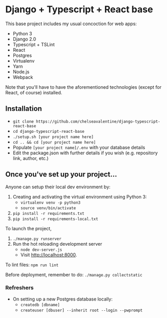 # Django + Typescript + React base

This base project includes my usual concoction for web apps:

* Python 3
* Django 2.0
* Typescript + TSLint
* React
* Postgres
* Virtualenv
* Yarn
* Node.js
* Webpack

Note that you'll have to have the aforementioned technologies (except for React, of course) installed.

## Installation

* `git clone https://github.com/chelseavalentine/django-typescript-react-base`
* `cd django-typescript-react-base`
* `./setup.sh [your project name here]`
* `cd .. && cd [your project name here]`
* Populate `[your project name]/.env` with your database details
* Edit the package.json with further details if you wish (e.g. repository link, author, etc.)

## Once you've set up your project...

Anyone can setup their local dev environment by:

1. Creating and activating the virtual environment using Python 3:
    - `virtualenv venv -p python3`
    - `source venv/bin/activate`
2. `pip install -r requirements.txt`
3. `pip install -r requirements-local.txt`

To launch the project,

1. `./manage.py runserver`
2. Run the hot reloading development server
    - `node dev-server.js`
    - Visit [http://localhost:8000](http://localhost:8000).


To lint files: `npm run lint`

Before deployment, remember to do: `./manage.py collectstatic`

### Refreshers

* On setting up a new Postgres database locally:
  - `createdb [dbname]`
  - `createuser [dbuser] --inherit root --login --pwprompt`

